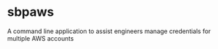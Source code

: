 # sbpaws
A command line application to assist engineers manage credentials for multiple AWS accounts
